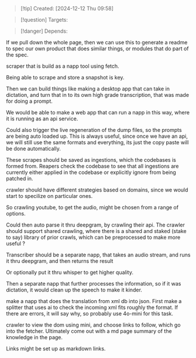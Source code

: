 
>[!tip] Created: [2024-12-12 Thu 09:58]

>[!question] Targets: 

>[!danger] Depends: 

If we pull down the whole page, then we can use this to generate a readme to spec our own product that does similar things, or modules that do part of the spec.

scraper that is build as a napp tool using fetch.

Being able to scrape and store a snapshot is key.

Then we can build things like making a desktop app that can take in dictation, and turn that in to its own high grade transcription, that was made for doing a prompt.

We would be able to make a web app that can run a napp in this way, where it is running as an api service.

Could also trigger the live regeneration of the dump files, so the prompts are being auto loaded up.  This is always useful, since once we have an api, we will still use the same formats and everything, its just the copy paste will be done automatically.

These scrapes should be saved as ingestions, which the codebases is formed from.
Reapers check the codebase to see that all ingestions are currently either applied in the codebase or explicitly ignore from being patched in.

crawler should have different strategies based on domains, since we would start to specilize on particular ones.

So crawling youtube, to get the audio, might be chosen from a range of options.

Could then auto parse it thru deepgram, by crawling their api.
The crawler should support shared crawling, where there is a shared and staked (stake to say) library of prior crawls, which can be preprocessed to make more useful ?

Transcriber should be a separate napp, that takes an audio stream, and runs it thru deepgram, and then returns the result

Or optionally put it thru whisper to get higher quality.

Then a separate napp that further processes the information, so if it was dictation, it would clean up the speech to make it kinder.

make a napp that does the translation from xml db into json.  First make a splitter that uses ai to check the incoming xml fits roughly the format.  If there are errors, it will say why, so probably use 4o-mini for this task.

crawler to view the dom using mini, and choose links to follow, which go into the fetcher.  Ultimately come out with a md page summary of the knowledge in the page.

Links might be set up as markdown links.